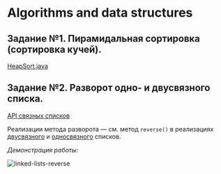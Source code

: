 # Algorithms and data structures

## Задание №1. Пирамидальная сортировка (сортировка кучей).

[HeapSort.java](https://github.com/alexeycoder/algos_and_data_structs/blob/main/src/main/java/edu/alexey/algos/sort/HeapSort.java)

## Задание №2. Разворот одно- и двусвязного списка.

[API связных списков](https://github.com/alexeycoder/algos_and_data_structs/blob/main/src/main/java/edu/alexey/algos/linkedlist/LinkedList.java)

Реализации метода разворота &mdash; см. метод `reverse()` в
реализациях [двусвязного](https://github.com/alexeycoder/algos_and_data_structs/blob/main/src/main/java/edu/alexey/algos/linkedlist/BidirectionalLinkedList.java) и [односвязного](https://github.com/alexeycoder/algos_and_data_structs/blob/main/src/main/java/edu/alexey/algos/linkedlist/UnidirectionalLinkedList.java) списков.

*Демонстрация работы:*

![linked-lists-reverse](https://user-images.githubusercontent.com/109767480/230520191-32f57867-fccc-47fa-9981-0ab32c2ccd7e.png)
